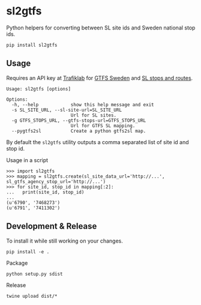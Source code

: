 # sl2gtfs

Python helpers for converting between SL site ids and Sweden national stop ids.

    pip install sl2gtfs

## Usage

Requires an API key at [Trafiklab](https://www.trafiklab.se/api/gtfs-sverige) for [GTFS Sweden](https://www.trafiklab.se/api/gtfs-sverige) and [SL stops and routes](https://www.trafiklab.se/api/sl-hallplatser-och-linjer-2).

```
Usage: sl2gtfs [options]

Options:
  -h, --help            show this help message and exit
  -s SL_SITE_URL, --sl-site-url=SL_SITE_URL
                        Url for SL sites.
  -g GTFS_STOPS_URL, --gtfs-stops-url=GTFS_STOPS_URL
                        Url for GTFS SL mapping.
  --pygtfs2sl           Create a python gtfs2sl map.
```

By default the `sl2gtfs` utility outputs a comma separated list of site id and stop id.

Usage in a script

```
>>> import sl2gtfs
>>> mapping = sl2gtfs.create(sl_site_data_url='http://...', sl_gtfs_agency_stop_url='http://...')
>>> for site_id, stop_id in mapping[:2]:
...   print(site_id, stop_id)
...
(u'6790', '7468273')
(u'6791', '7411302')
```

## Development & Release

To install it while still working on your changes.

    pip install -e .

Package

    python setup.py sdist

Release

    twine upload dist/*

